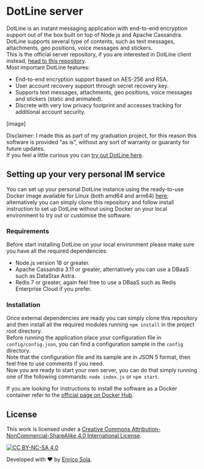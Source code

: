 # DotLine server

DotLine is an instant messaging application with end-to-end encryption support out of the box built on top of Node.js and Apache Cassandra. <br />
DotLine supports several type of contents, such as text messages, attachments, geo positions, voice messages and stickers.  <br />
This is the official server repository, if you are interested in DotLine client instead, [head to this repository](https://github.com/RyanJ93/dotline-client). <br />
Most important DotLine features:

- End-to-end encryption support based on AES-256 and RSA.
- User account recovery support through secret recovery key.
- Supports text messages, attachments, geo positions, voice messages and stickers (static and animated).
- Discrete with very low privacy footprint and accesses tracking for additional account security.

[image]

Disclaimer: I made this as part of my graduation project, for this reason this software is provided "as is", without any sort of warranty or guaranty for future updates. <br />
If you feel a little curious you can [try out DotLine here](https://dotline.enricosola.dev).

## Setting up your very personal IM service

You can set up your personal DotLine instance using the ready-to-use Docker image available for Linux (both amd64 and arm64) [here](https://hub.docker.com/r/enricosola/dotline-server); alternatively you can simply clone this repository and follow install instruction to set up DotLine without using Docker on your local environment to try out or customise the software.

### Requirements

Before start installing DotLine on your local environment please make sure you have all the required dependencies:

- Node.js version 18 or greater.
- Apache Cassandra 3.11 or greater, alternatively you can use a DBaaS such as DataStax Astra.
- Redis 7 or greater, again feel free to use a DBaaS such as Redis Enterprise Cloud if you prefer.

### Installation

Once external dependencies are ready you can simply clone this repository and then install all the required modules running `npm install` in the project root directory. <br />
Before running the application place your configuration file in `config/config.json`, you can find a configuration sample in the `config` directory. <br />
Note that the configuration file and its sample are in JSON 5 format, then feel free to use comments if you need. <br />
Now you are ready to start your own server, you can do that simply running one of the following commands: `node index.js` or `npm start`.

If you are looking for instructions to install the software as a Docker container refer to the [official page on Docker Hub](https://hub.docker.com/r/enricosola/dotline-server).

## License

This work is licensed under a
[Creative Commons Attribution-NonCommercial-ShareAlike 4.0 International License][cc-by-nc-sa].

[![CC BY-NC-SA 4.0][cc-by-nc-sa-image]][cc-by-nc-sa]

[cc-by-nc-sa]: http://creativecommons.org/licenses/by-nc-sa/4.0/
[cc-by-nc-sa-image]: https://licensebuttons.net/l/by-nc-sa/4.0/88x31.png
[cc-by-nc-sa-shield]: https://img.shields.io/badge/License-CC%20BY--NC--SA%204.0-lightgrey.svg

Developed with ❤️ by [Enrico Sola](https://www.enricosola.dev).
